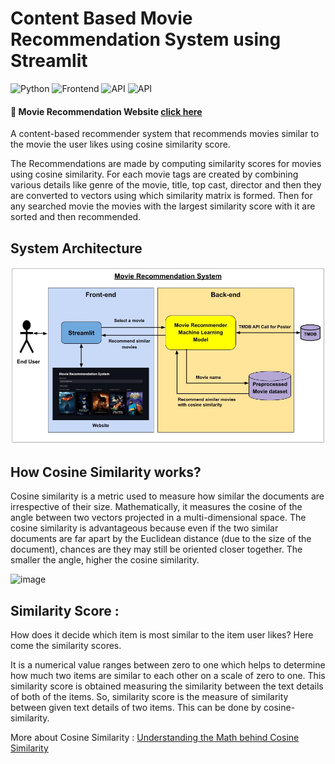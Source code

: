 # Content Based Movie Recommendation System using Streamlit

![Python](https://img.shields.io/badge/Python-3.10-blue) ![Frontend](https://img.shields.io/badge/Frontend-Streamlit-red) ![API](https://img.shields.io/badge/API-TMDB-fcba03) ![API](https://img.shields.io/badge/ML-Numpy_|_Pandas_|_NLTK_|_Scikit_learn-237a3b)

#### 🔗 Movie Recommendation Website [click here ](https://movie-recommendation-system-sd.streamlit.app/)

A content-based recommender system that recommends movies similar to the movie the user likes using cosine similarity score.

The Recommendations are made by computing similarity scores for movies using cosine similarity. For each movie tags are created by combining various details like genre of the movie, title, top cast, director and then they are converted to vectors using which similarity matrix is formed. Then for any searched movie the movies with the largest similarity score with it are sorted and then recommended.

## System Architecture

![System Architecture](https://raw.githubusercontent.com/soumadeep-dey/Movie-Recommendation-System/8ae1db904d3aad26bfcc4c08b35eb9f7692639f2/image/System%20Architecture.jpg)

## How Cosine Similarity works?

  Cosine similarity is a metric used to measure how similar the documents are irrespective of their size. Mathematically, it measures the cosine of the angle between two vectors projected in a multi-dimensional space. The cosine similarity is advantageous because even if the two similar documents are far apart by the Euclidean distance (due to the size of the document), chances are they may still be oriented closer together. The smaller the angle, higher the cosine similarity.

  ![image](https://user-images.githubusercontent.com/36665975/70401457-a7530680-1a55-11ea-9158-97d4e8515ca4.png)

## Similarity Score :

   How does it decide which item is most similar to the item user likes? Here come the similarity scores.

   It is a numerical value ranges between zero to one which helps to determine how much two items are similar to each other on a scale of zero to one. This similarity score is obtained measuring the similarity between the text details of both of the items. So, similarity score is the measure of similarity between given text details of two items. This can be done by cosine-similarity.

More about Cosine Similarity : [Understanding the Math behind Cosine Similarity](https://www.machinelearningplus.com/nlp/cosine-similarity/)
